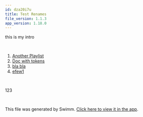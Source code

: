 ```yaml
---
id: dza20i7u
title: Test Renames
file_version: 1.1.3
app_version: 1.18.0
---
```


<!-- Intro - Do not remove this comment -->
this is my intro

<br/>

<!-- Steps - Do not remove this comment -->
1. [Another Playlist](another-playlist.t5u6R.sw.md)
2. [Doc with tokens](doc-with-tokens.qfu9ju6g.sw.md)
3. [bla bla ](bla-bla.QlU2Jd7bfBpMW4THpUw7.pl.sw.md)
4. [efew1](efew1.s0r5j.sw.md)


<br/>

<!-- Summary - Do not remove this comment -->
123

<br/>

This file was generated by Swimm. [Click here to view it in the app](http://localhost:5000/repos/Z2l0aHViJTNBJTNBc3ItZXh0ZW5zaW9uJTNBJTNBZG91ZWs=/playlists/dza20i7u).
